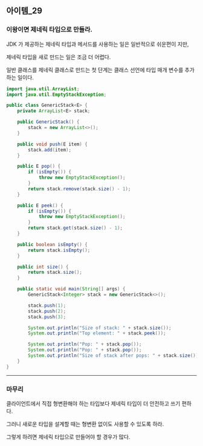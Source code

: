 ## 아이템_29

### 이왕이면 제네릭 타입으로 만들라.


JDK 가 제공하는 제네릭 타입과 메서드를 사용하는 일은 일반적으로 쉬운편이 지만, 

제네릭 타입을 새로 만드는 일은 조금 더 어렵다. 

일반 클래스를 제네릭 클래스로 만드는 첫 단계는 클래스 선언에 타입 매개 변수를 추가하는 일이다.


```java
import java.util.ArrayList;
import java.util.EmptyStackException;

public class GenericStack<E> {
    private ArrayList<E> stack;

    public GenericStack() {
        stack = new ArrayList<>();
    }

    public void push(E item) {
        stack.add(item);
    }

    public E pop() {
        if (isEmpty()) {
            throw new EmptyStackException();
        }
        return stack.remove(stack.size() - 1);
    }

    public E peek() {
        if (isEmpty()) {
            throw new EmptyStackException();
        }
        return stack.get(stack.size() - 1);
    }

    public boolean isEmpty() {
        return stack.isEmpty();
    }

    public int size() {
        return stack.size();
    }

    public static void main(String[] args) {
        GenericStack<Integer> stack = new GenericStack<>();

        stack.push(1);
        stack.push(2);
        stack.push(3);

        System.out.println("Size of stack: " + stack.size());
        System.out.println("Top element: " + stack.peek());

        System.out.println("Pop: " + stack.pop());
        System.out.println("Pop: " + stack.pop());
        System.out.println("Size of stack after pops: " + stack.size());
    }
}

```

---

### 마무리

클라이언트에서 직접 형변환해야 하는 타입보다 제네릭 타입이 더 안전하고 쓰기 편하다.

그러니 새로운 타입을 설계할 때는 형변환 없이도 사용할 수 있도록 하라.

그렇게 하려면 제네릭 타입으로 만들어야 할 경우가 많다.


